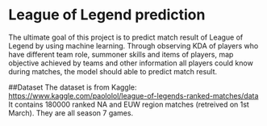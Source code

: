# League of Legend prediction

The ultimate goal of this project is to predict match result of League of Legend by using machine learning.
Through observing KDA of players who have different team role, summoner skills and items of players, map objective achieved by teams and other information all players could know during matches, the model should able to predict match result.

##Dataset
The dataset is from Kaggle: https://www.kaggle.com/paololol/league-of-legends-ranked-matches/data
It contains 180000 ranked NA and EUW region matches (retreived on 1st March). They are all season 7 games.